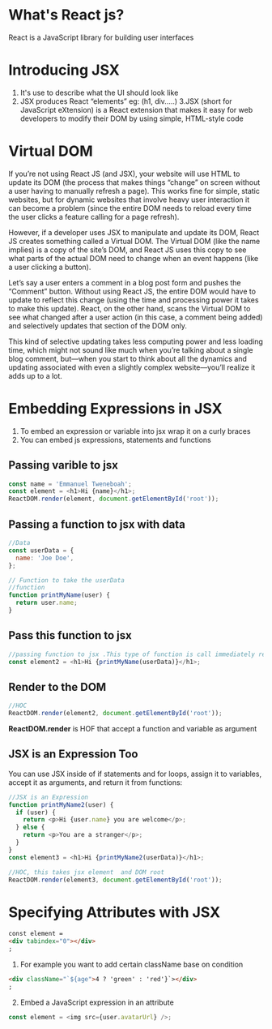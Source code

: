 # What's React js?

React is a JavaScript library for building user interfaces

# Introducing JSX

1. It's use to describe what the UI should look like
2. JSX produces React “elements” eg: (h1, div.....)
   3.JSX (short for JavaScript eXtension) is a React extension that makes it easy for web developers to modify their DOM by using simple, HTML-style code

# Virtual DOM

If you’re not using React JS (and JSX), your website will use HTML to update its DOM (the process that makes things “change” on screen without a user having to manually refresh a page). This works fine for simple, static websites, but for dynamic websites that involve heavy user interaction it can become a problem (since the entire DOM needs to reload every time the user clicks a feature calling for a page refresh).

However, if a developer uses JSX to manipulate and update its DOM, React JS creates something called a Virtual DOM. The Virtual DOM (like the name implies) is a copy of the site’s DOM, and React JS uses this copy to see what parts of the actual DOM need to change when an event happens (like a user clicking a button).

Let’s say a user enters a comment in a blog post form and pushes the “Comment” button. Without using React JS, the entire DOM would have to update to reflect this change (using the time and processing power it takes to make this update). React, on the other hand, scans the Virtual DOM to see what changed after a user action (in this case, a comment being added) and selectively updates that section of the DOM only.

This kind of selective updating takes less computing power and less loading time, which might not sound like much when you’re talking about a single blog comment, but—when you start to think about all the dynamics and updating associated with even a slightly complex website—you’ll realize it adds up to a lot.

# Embedding Expressions in JSX

1. To embed an expression or variable into jsx wrap it on a curly braces
2. You can embed js expressions, statements and functions

## Passing varible to jsx

```js
const name = 'Emmanuel Tweneboah';
const element = <h1>Hi {name}</h1>;
ReactDOM.render(element, document.getElementById('root'));
```

## Passing a function to jsx with data

```js
//Data
const userData = {
  name: 'Joe Doe',
};

// Function to take the userData
//function
function printMyName(user) {
  return user.name;
}
```

## Pass this function to jsx

```js
//passing function to jsx .This type of function is call immediately return function
const element2 = <h1>Hi {printMyName(userData)}</h1>;
```

## Render to the DOM

```js
//HOC
ReactDOM.render(element2, document.getElementById('root'));
```

**ReactDOM.render** is HOF that accept a function and variable as argument

## JSX is an Expression Too

You can use JSX inside of if statements and for loops, assign it to variables, accept it as arguments, and return it from functions:

```js
//JSX is an Expression
function printMyName2(user) {
  if (user) {
    return <p>Hi {user.name} you are welcome</p>;
  } else {
    return <p>You are a stranger</p>;
  }
}
const element3 = <h1>Hi {printMyName2(userData)}</h1>;

//HOC, this takes jsx element  and DOM root
ReactDOM.render(element3, document.getElementById('root'));
```

# Specifying Attributes with JSX

```html
const element =
<div tabindex="0"></div>
;
```

1. For example you want to add certain className base on condition

```html
<div className="`${age">4 ? 'green' : 'red'}`></div>
;
```

2. Embed a JavaScript expression in an attribute

```js
const element = <img src={user.avatarUrl} />;
```
